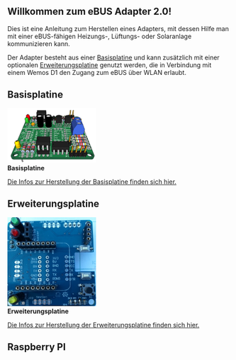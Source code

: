 ## Willkommen zum eBUS Adapter 2.0!

Dies ist eine Anleitung zum Herstellen eines Adapters, mit dessen Hilfe man mit einer eBUS-fähigen Heizungs-, Lüftungs- oder Solaranlage kommunizieren kann.

Der Adapter besteht aus einer [Basisplatine](base.md) und kann zusätzlich mit einer optionalen [Erweiterungsplatine](extension.md) genutzt werden, die in Verbindung mit einem Wemos D1 den Zugang zum eBUS über WLAN erlaubt.


## Basisplatine

[<img src="base-3d-left.png" width="200" alt="base" title="Basisplatine">](base.md)  
**Basisplatine**

[Die Infos zur Herstellung der Basisplatine finden sich hier.](base.md)


## Erweiterungsplatine

[<img src="exten-assemble1.png" width="200" alt="extension" title="Erweiterungsplatine">](extension.md)  
**Erweiterungsplatine**

[Die Infos zur Herstellung der Erweiterungsplatine finden sich hier.](extension.md)


## Raspberry PI

